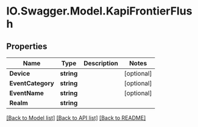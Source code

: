 # IO.Swagger.Model.KapiFrontierFlush
## Properties

Name | Type | Description | Notes
------------ | ------------- | ------------- | -------------
**Device** | **string** |  | [optional] 
**EventCategory** | **string** |  | [optional] 
**EventName** | **string** |  | [optional] 
**Realm** | **string** |  | 

[[Back to Model list]](../README.md#documentation-for-models) [[Back to API list]](../README.md#documentation-for-api-endpoints) [[Back to README]](../README.md)

